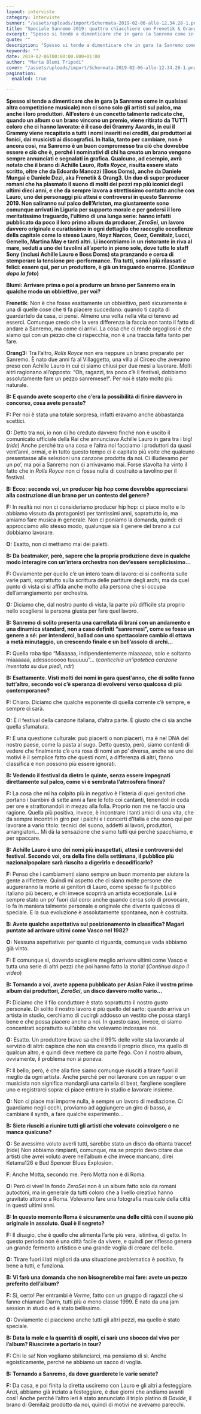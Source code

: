 ```yaml
---
layout: interviste
category: Interviste
banner: "/assets/uploads/import/Schermata-2019-02-06-alle-12.34.28-1.png"
title: "Speciale Sanremo 2019: quattro chiacchiere con Frenetik & Orang3, tra i migliori producer al festival"
excerpt: "Spesso si tende a dimenticare che in gara (a Sanremo come in qualsiasi altra competizione musicale) non ci sono solo gli artisti sul palco, ma anche i loro produttori. All’estero è un concetto talmente radicato che, quando un album o un brano vincono un premio, viene ritirato da TUTTI coloro che ci hanno lavorato: è…"
quote: ""
description: "Spesso si tende a dimenticare che in gara (a Sanremo come in qualsiasi altra competizione musicale) non ci sono solo gli artisti sul palco, ma anche i loro produttori. All’estero è un concetto talmente radicato che, quando un album o un brano vincono un premio, viene ritirato da TUTTI coloro che ci hanno lavorato: è…"
keywords: ""
date: 2019-02-06T00:00:00.000+01:00
author: "Marta Blumi Tripodi"
cover: "/assets/uploads/import/Schermata-2019-02-06-alle-12.34.28-1.png"
pagination:
  enabled: true

---
```


**Spesso si tende a dimenticare che in gara (a Sanremo come in qualsiasi altra competizione musicale) non ci sono solo gli artisti sul palco, ma anche i loro produttori. All’estero è un concetto talmente radicato che, quando un album o un brano vincono un premio, viene ritirato da TUTTI coloro che ci hanno lavorato: è il caso dei Grammy Awards, in cui il Grammy viene recapitato a tutti i nomi inseriti nei crediti, dai produttori ai fonici, dai musicisti ai discografici. In Italia, tanto per cambiare, non è ancora così, ma Sanremo è un buon compromesso tra ciò che dovrebbe essere e ciò che è, perché i nominativi di chi ha creato un brano vengono sempre annunciati e segnalati in grafica. Qualcuno, ad esempio, avrà notato che il brano di Achille Lauro, _Rolls Royce_, risulta essere stato scritto, oltre che da Edoardo Manozzi (Boss Doms), anche da Daniele Mungai e Daniele Dezi, aka Frenetik & Orang3\. Un duo di super producer romani che ha plasmato il suono di molti dei pezzi rap più iconici degli ultimi dieci anni, e che da sempre lavora a strettissimo contatto anche con Lauro, uno dei personaggi più attesi e controversi in questo Sanremo 2019\. Non saliranno sul palco dell’Ariston, ma giustamente sono comunque arrivati in Liguria per supporto morale e per godersi il loro meritatissimo traguardo, l’ultimo di una lunga serie: hanno infatti pubblicato da poco il loro primo album da producer, _ZeroSei_, un lavoro davvero originale e curatissimo in ogni dettaglio che raccoglie eccellenze della capitale come lo stesso Lauro, Noyz Narcos, Coez, Gemitaiz, Lucci, Gemello, Martina May e tanti altri. Li incontriamo in un ristorante in riva al mare, seduti a uno dei tavolini all’aperto in pieno sole, dove tutto lo staff Sony (inclusi Achille Lauro e Boss Doms) sta pranzando e cerca di stemperare la tensione pre-performance. Tra tutti, sono i più rilassati e felici: essere qui, per un produttore, è già un traguardo enorme. (_Continua dopo la foto_)**

**Blumi: Arrivare prima o poi a produrre un brano per Sanremo era in qualche modo un obbiettivo, per voi?**

**Frenetik**: Non è che fosse esattamente un obbiettivo, però sicuramente è una di quelle cose che ti fa piacere succedano: quando ti capita di guardartelo da casa, ci pensi. Almeno una volta nella vita ci tenevo ad esserci. Comunque credo che la vera differenza la faccia non tanto il fatto di andare a Sanremo, ma come ci arrivi. La cosa che ci rende orgogliosi è che siamo qui con un pezzo che ci rispecchia, non è una traccia fatta tanto per fare.

**Orang3:** Tra l’altro, _Rolls Royce_ non era neppure un brano preparato per Sanremo. È nato due anni fa al Villaggetto, una villa al Circeo che avevamo preso con Achille Lauro in cui ci siamo chiusi per due mesi a lavorare. Molti altri ragionano all’opposto: “Oh, ragazzi, tra poco c’è il festival, dobbiamo assolutamente fare un pezzo sanremese!”. Per noi è stato molto più naturale.

**B: E quando avete scoperto che c’era la possibilità di finire davvero in concorso, cosa avete pensato?**

**F:** Per noi è stata una totale sorpresa, infatti eravamo anche abbastanza scettici.

**O:** Detto tra noi, io non ci ho creduto davvero finché non è uscito il comunicato ufficiale della Rai che annunciava Achille Lauro in gara tra i big! (_ride_) Anche perché tra una cosa e l’altra noi facciamo i produttori da quasi vent’anni, ormai, e in tutto questo tempo ci è capitato più volte che qualcuno presentasse alle selezioni una canzone prodotta da noi. Ci illudevamo per un po’, ma poi a Sanremo non ci arrivavamo mai. Forse stavolta ha vinto il fatto che in _Rolls Royce_ non ci fosse nulla di costruito a tavolino per il festival.

**B: Ecco: secondo voi, un producer hip hop come dovrebbe approcciarsi alla costruzione di un brano per un contesto del genere?**

**F:** In realtà noi non ci consideriamo producer hip hop: ci piace molto e lo abbiamo vissuto da protagonisti per tantissimi anni, soprattutto io, ma amiamo fare musica in generale. Non ci poniamo la domanda, quindi: ci approcciamo allo stesso modo, qualunque sia il genere del brano a cui dobbiamo lavorare.

**O:** Esatto, non ci mettiamo mai dei paletti.

**B: Da beatmaker, però, sapere che la propria produzione deve in qualche modo interagire con un’intera orchestra non dev’essere semplicissimo…**

**F:** Ovviamente per quello c’è un intero team di lavoro: ci si confronta sulle varie parti, soprattutto sulla scrittura delle partiture degli archi, ma da quel punto di vista ci si affida anche molto alla persona che si occupa dell’arrangiamento per orchestra.

**O:** Diciamo che, dal nostro punto di vista, la parte più difficile sta proprio nello scegliersi la persona giusta per fare quel lavoro.

**B: Sanremo di solito presenta una carrellata di brani con un andamento e una dinamica standard, non a caso definiti “sanremesi”, come se fosse un genere a sé: per intenderci, ballad con uno spettacolare cambio di ottava a metà minutaggio, un crescendo finale e un bell’assolo di archi…**

**F:** Quella roba tipo “Miaaaaa, indipendentemente miaaaaaa, solo e soltanto miaaaaaa, adessoooooo tuuuuuu”… (_canticchia un’ipotetica canzone inventata su due piedi, ndr_)

**B: Esattamente. Visti molti dei nomi in gara quest’anno, che di solito fanno tutt’altro, secondo voi c’è speranza di evolversi verso qualcosa di più contemporaneo?**

**F:** Chiaro. Diciamo che qualche esponente di quella corrente c’è sempre, e sempre ci sarà.

**O:** È il festival della canzone italiana, d’altra parte. È giusto che ci sia anche quella sfumatura.

**F:** È una questione culturale: può piacerti o non piacerti, ma è nel DNA del nostro paese, come la pasta al sugo. Detto questo, però, siamo contenti di vedere che finalmente c’è una rosa di nomi un po’ diversa, anche se uno dei motivi è il semplice fatto che questi nomi, a differenza di altri, fanno classifica e non possono più essere ignorati.

**B: Vedendo il festival da dietro le quinte, senza essere impegnati direttamente sul palco, come vi è sembrata l’atmosfera finora?**

**F:** La cosa che mi ha colpito più in negativo è l’isteria di quei genitori che portano i bambini di sette anni a fare le foto coi cantanti, tenendoli in coda per ore e strattonandoli in mezzo alla folla. Proprio non me ne faccio una ragione. Quella più positiva, invece, è incontrare i tanti amici di una vita, che da sempre incontri in giro per i palchi e i concerti d’Italia e che sono qui per lavorare a vario titolo: tecnici del suono, addetti ai lavori, produttori, arrangiatori… Mi dà la sensazione che siamo tutti qui perché spacchiamo, e per spaccare.

**B: Achille Lauro è uno dei nomi più inaspettati, attesi e controversi del festival. Secondo voi, ora della fine della settimana, il pubblico più nazionalpopolare sarà riuscito a digerirlo e decodificarlo?**

**F:** Penso che i cambiamenti siano sempre un buon momento per aiutare la gente a riflettere. Quindi mi aspetto che ci siano molte persone che augureranno la morte ai genitori di Lauro, come spesso fa il pubblico italiano più becero, e chi invece scoprirà un artista eccezionale. Lui è sempre stato un po’ fuori dal coro: anche quando cerca solo di provocare, lo fa in maniera talmente personale e originale che diventa qualcosa di speciale. E la sua evoluzione è assolutamente spontanea, non è costruita.

**B: Avete qualche aspettativa sul posizionamento in classifica? Magari puntate ad arrivare ultimi come Vasco nel 1982?**

**O:** Nessuna aspettativa: per quanto ci riguarda, comunque vada abbiamo già vinto.

**F:** E comunque sì, dovendo scegliere meglio arrivare ultimi come Vasco e tutta una serie di altri pezzi che poi hanno fatto la storia! (_Continua dopo il video_)

**B: Tornando a voi, avete appena pubblicato per Asian Fake il vostro primo album dai produttori, _ZeroSei_, un disco davvero molto vario…**

**F:** Diciamo che il filo conduttore è stato soprattutto il nostro gusto personale. Di solito il nostro lavoro è più quello del sarto: quando arriva un artista in studio, cerchiamo di cucirgli addosso un vestito che possa stargli bene e che possa piacere anche a noi. In questo caso, invece, ci siamo concentrati soprattutto sull’abito che volevamo indossare noi.

**O:** Esatto. Un produttore bravo sa che il 99% delle volte sta lavorando al servizio di altri: capisce che non sta creando il proprio disco, ma quello di qualcun altro, e quindi deve mettere da parte l’ego. Con il nostro album, ovviamente, il problema non si poneva.

**F:** Il bello, però, è che alla fine siamo comunque riusciti a tirare fuori il meglio da ogni artista. Anche perché per noi lavorare con un rapper o un musicista non significa mandargli una cartella di beat, fargliene scegliere uno e registrarci sopra: ci piace entrare in studio e lavorare insieme.

**O:** Non ci piace mai imporre nulla, è sempre un lavoro di mediazione. Ci guardiamo negli occhi, proviamo ad aggiungere un giro di basso, a cambiare il synth, a fare qualche esperimento…

**B: Siete riusciti a riunire tutti gli artisti che volevate coinvolgere o ne manca qualcuno?**

**O:** Se avessimo voluto averli tutti, sarebbe stato un disco da ottanta tracce! (ride) Non abbiamo rimpianti, comunque, ma se proprio devo citare due artisti che avrei voluto avere nell’album e che invece mancano, direi Ketama126 e Bud Spencer Blues Explosion.

**F**: Anche Motta, secondo me. Però Motta non è di Roma.

**O:** Però ci vive! In fondo _ZeroSei_ non è un album fatto solo da romani autoctoni, ma in generale da tutti coloro che a livello creativo hanno gravitato attorno a Roma. Volevamo fare una fotografia musicale della città in questi ultimi anni.

**B: In questo momento Roma è sicuramente una delle città con il suono più originale in assoluto. Qual è il segreto?**

**F:** Il disagio, che è quello che alimenta l’arte più vera, istintiva, di getto. In questo periodo non è una città facile da vivere, e quindi per riflesso genera un grande fermento artistico e una grande voglia di creare del bello.

**O:** Tirare fuori i lati migliori da una situazione problematica è positivo, fa bene a tutti, e funziona.

**B: Vi farò una domanda che non bisognerebbe mai fare: avete un pezzo preferito dell’album?**

**F:** Sì, certo! Per entrambi è _Verme_, fatto con un gruppo di ragazzi che si fanno chiamare Darrn, tutti più o meno classe 1999\. È nato da una jam session in studio ed è stato bellissimo.

**O:** Ovviamente ci piacciono anche tutti gli altri pezzi, ma quello è stato speciale.

**B: Data la mole e la quantità di ospiti, ci sarà uno sbocco dal vivo per l’album? Riuscirete a portarlo in tour?**

**F:** Chi lo sa! Non vogliamo sbilanciarci, ma pensiamo di sì. Anche egoisticamente, perché ne abbiamo un sacco di voglia.

**B: Tornando a Sanremo, da dove guarderete le varie serate?**

**F:** Da casa, e poi finita la diretta usciremo con Lauro e gli altri a festeggiare. Anzi, abbiamo già inziato a festeggiare, è due giorni che andiamo avanti così! Anche perché l’altro ieri è stato annunciato il triplo platino di _Davide_, il brano di Gemitaiz prodotto da noi, quindi di motivi ne avevamo parecchi.